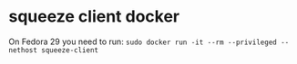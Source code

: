 # squeeze client docker

On Fedora 29 you need to run:
`sudo docker run -it --rm --privileged --nethost squeeze-client`

